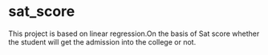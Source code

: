 # sat_score
This project is based on linear regression.On the basis of Sat score whether the student will get the admission into the college or not.

